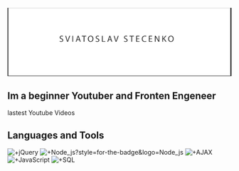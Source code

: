[![Header](https://raw.githubusercontent.com/kingcatttttt/kingcatttttt/11f086441d32937eb3cc6686fd43977a8cc2ccbb/asets/screen.png)](https://www.youtube.com/channel/UCYjQQb34u0c3E2Ez57WUp6g)

## Im a beginner Youtuber and Fronten Engeneer 

lastest Youtube Videos

## Languages and Tools
![+jQuery](https://img.shields.io/badge/-<jQuery>-<909090>?style=for-the-badge&logo=jQuery)
![+Node_js](https://img.shields.io/badge/-<Node_js>-909090)?style=for-the-badge&logo=Node_js
![+AJAX](https://img.shields.io/badge/-<AJAX>-909090?style=for-the-badge&logo=AJAX)
![+JavaScript](https://img.shields.io/badge/-<JavaScript>-909090?style=for-the-badge&logo=JavaScript)
![+SQL](https://img.shields.io/badge/-<SQL>-909090?style=for-the-badge&logo=SQL)


